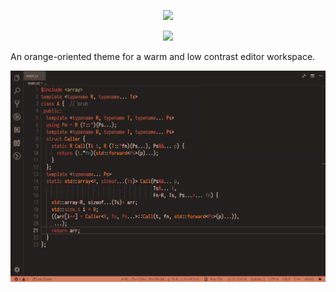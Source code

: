 <p align="center">
  <img width="150" src="https://raw.githubusercontent.com/notAlaanor/homey-theme/master/.media/icon.png">
</p>

<p align="center">
  <img width="350" src="https://raw.githubusercontent.com/notAlaanor/homey-theme/master/.media/text.png">
</p>

An orange-oriented theme for a warm and low contrast editor workspace.

![Screenshot](.media/screenshot.png)
